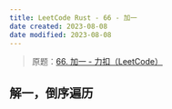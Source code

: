 ```yaml
---
title: LeetCode Rust - 66 - 加一
date created: 2023-08-08
date modified: 2023-08-08
---
```


> 原题：[66. 加一 - 力扣（LeetCode）](https://leetcode.cn/problems/plus-one/)

## 解一，倒序遍历

```rust

```